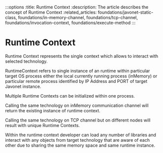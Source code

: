 :::options
:title: Runtime Context
:description: The article describes the concept of Runtime Context
:related_articles: foundations/javonet-static-class, foundations/in-memory-channel, foundations/tcp-channel, foundations/invocation-context, foundations/execute-method
:::

# Runtime Context

Runtime Context represents the single context which allows to interact with selected technology.  

RuntimeContext refers to single instance of an runtime within particular target OS process either the local currently running process (inMemory) or particular remote process identified by IP Address and PORT of target Javonet instance.  

Multiple Runtime Contexts can be initialized within one process.  

Calling the same technology on inMemory communication channel will return the existing instance of runtime context.  

Calling the same technology on TCP channel but on different nodes will result with unique Runtime Contexts.  

Within the runtime context developer can load any number of libraries and interact with any objects from target technology that are aware of each other due to sharing the same memory space and same runtime instance.


